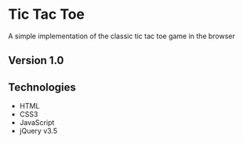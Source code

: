 # Tic Tac Toe

A simple implementation of the classic tic tac toe game in the browser

## Version 1.0


## Technologies 
- HTML
- CSS3
- JavaScript
- jQuery v3.5